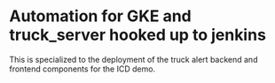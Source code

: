 # Automation for GKE and truck_server hooked up to jenkins

This is specialized to the deployment of the truck alert backend and frontend components for the ICD demo.
